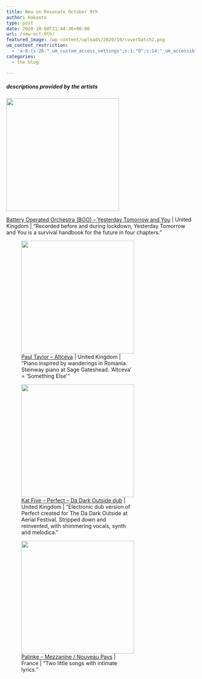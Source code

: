 ```yaml
---
title: New on Resonate October 9th
author: Hakanto
type: post
date: 2020-10-08T21:44:36+00:00
url: /new-oct-9th/
featured_image: /wp-content/uploads/2020/10/coverbatch2.png
um_content_restriction:
  - 'a:8:{s:26:"_um_custom_access_settings";s:1:"0";s:14:"_um_accessible";s:1:"0";s:19:"_um_noaccess_action";s:1:"0";s:30:"_um_restrict_by_custom_message";s:1:"0";s:27:"_um_restrict_custom_message";s:0:"";s:19:"_um_access_redirect";s:1:"0";s:23:"_um_access_redirect_url";s:0:"";s:28:"_um_access_hide_from_queries";s:1:"0";}'
categories:
  - the blog

---
```

##### _descriptions provided by the artists_<figure id="attachment_6873" aria-describedby="caption-attachment-6873" style="width: 300px" class="wp-caption alignleft">

[<img loading="lazy" decoding="async" class="wp-image-6873 size-medium" src="https://resonate.is/wp-content/uploads/2020/10/Boo_YesterdayTomorrowAndYou-300x300.jpg" alt="" width="300" height="300" srcset="http://resonate.localhost/wp-content/uploads/2020/10/Boo_YesterdayTomorrowAndYou-300x300.jpg 300w, http://resonate.localhost/wp-content/uploads/2020/10/Boo_YesterdayTomorrowAndYou-1024x1024.jpg 1024w, http://resonate.localhost/wp-content/uploads/2020/10/Boo_YesterdayTomorrowAndYou-200x200.jpg 200w, http://resonate.localhost/wp-content/uploads/2020/10/Boo_YesterdayTomorrowAndYou-768x768.jpg 768w, http://resonate.localhost/wp-content/uploads/2020/10/Boo_YesterdayTomorrowAndYou-1536x1536.jpg 1536w, http://resonate.localhost/wp-content/uploads/2020/10/Boo_YesterdayTomorrowAndYou-2048x2048.jpg 2048w" sizes="(max-width: 300px) 100vw, 300px" />][1]<figcaption id="caption-attachment-6873" class="wp-caption-text">[Battery Operated Orchestra (BOO) &#8211; Yesterday Tomorrow and You][1] | United Kingdom | &#8220;Recorded before and during lockdown, Yesterday Tomorrow and You is a survival handbook for the future in four chapters.&#8221;</figcaption></figure> <figure id="attachment_6876" aria-describedby="caption-attachment-6876" style="width: 300px" class="wp-caption alignleft">[<img loading="lazy" decoding="async" class="wp-image-6876 size-medium" src="https://resonate.is/wp-content/uploads/2020/10/PaulTaylor_Altceva-300x300.jpg" alt="" width="300" height="300" srcset="http://resonate.localhost/wp-content/uploads/2020/10/PaulTaylor_Altceva-300x300.jpg 300w, http://resonate.localhost/wp-content/uploads/2020/10/PaulTaylor_Altceva-1024x1024.jpg 1024w, http://resonate.localhost/wp-content/uploads/2020/10/PaulTaylor_Altceva-200x200.jpg 200w, http://resonate.localhost/wp-content/uploads/2020/10/PaulTaylor_Altceva-768x768.jpg 768w, http://resonate.localhost/wp-content/uploads/2020/10/PaulTaylor_Altceva-1536x1536.jpg 1536w, http://resonate.localhost/wp-content/uploads/2020/10/PaulTaylor_Altceva-2048x2048.jpg 2048w" sizes="(max-width: 300px) 100vw, 300px" />][2]<figcaption id="caption-attachment-6876" class="wp-caption-text">[Paul Taylor &#8211; Altceva][2] | United Kingdom | &#8220;Piano inspired by wanderings in Romania. Steinway piano at Sage Gateshead. &#8216;Altceva&#8217; = &#8216;Something Else'&#8221;</figcaption></figure> <figure id="attachment_6874" aria-describedby="caption-attachment-6874" style="width: 300px" class="wp-caption alignleft">[<img loading="lazy" decoding="async" class="wp-image-6874 size-medium" src="https://resonate.is/wp-content/uploads/2020/10/KatFive_Switch-300x300.jpg" alt="" width="300" height="300" srcset="http://resonate.localhost/wp-content/uploads/2020/10/KatFive_Switch-300x300.jpg 300w, http://resonate.localhost/wp-content/uploads/2020/10/KatFive_Switch-1024x1024.jpg 1024w, http://resonate.localhost/wp-content/uploads/2020/10/KatFive_Switch-200x200.jpg 200w, http://resonate.localhost/wp-content/uploads/2020/10/KatFive_Switch-768x768.jpg 768w, http://resonate.localhost/wp-content/uploads/2020/10/KatFive_Switch-1536x1536.jpg 1536w, http://resonate.localhost/wp-content/uploads/2020/10/KatFive_Switch.jpg 1600w" sizes="(max-width: 300px) 100vw, 300px" />][3]<figcaption id="caption-attachment-6874" class="wp-caption-text">[Kat Five &#8211; Perfect &#8211; Da Dark Outside dub][3] | United Kingdom | &#8220;Electronic dub version of Perfect created for The Da Dark Outside at Aerial Festival. Stripped down and reinvented, with shimmering vocals, synth and melodica.&#8221;</figcaption></figure> <figure id="attachment_6875" aria-describedby="caption-attachment-6875" style="width: 300px" class="wp-caption alignleft">[<img loading="lazy" decoding="async" class="wp-image-6875 size-medium" src="https://resonate.is/wp-content/uploads/2020/10/Palinke_MezzanineNouveauPays-300x300.jpg" alt="" width="300" height="300" srcset="http://resonate.localhost/wp-content/uploads/2020/10/Palinke_MezzanineNouveauPays-300x300.jpg 300w, http://resonate.localhost/wp-content/uploads/2020/10/Palinke_MezzanineNouveauPays-1024x1024.jpg 1024w, http://resonate.localhost/wp-content/uploads/2020/10/Palinke_MezzanineNouveauPays-200x200.jpg 200w, http://resonate.localhost/wp-content/uploads/2020/10/Palinke_MezzanineNouveauPays-768x768.jpg 768w, http://resonate.localhost/wp-content/uploads/2020/10/Palinke_MezzanineNouveauPays-1536x1536.jpg 1536w, http://resonate.localhost/wp-content/uploads/2020/10/Palinke_MezzanineNouveauPays-2048x2048.jpg 2048w" sizes="(max-width: 300px) 100vw, 300px" />][4]<figcaption id="caption-attachment-6875" class="wp-caption-text">[Palinke &#8211; Mezzanine / Nouveau Pays][4] | France | &#8220;Two little songs with intimate lyrics.&#8221;</figcaption></figure>

 [1]: https://beta.resonate.is/artists/7783
 [2]: https://beta.resonate.is/artists/13762
 [3]: https://beta.resonate.is/artists/11719
 [4]: https://beta.resonate.is/artists/13760